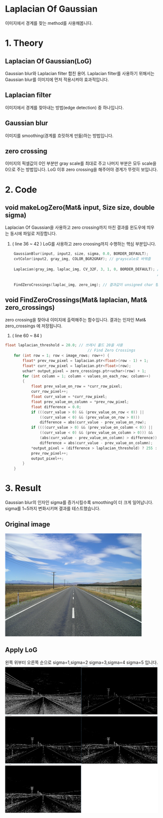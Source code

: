 # Laplacian Of Gaussian
이미지에서 경계를 찾는 method를 사용해봅니다.

# 1. Theory
## Laplacian Of Gaussian(LoG)
Gaussian blur와 Laplacian filter 합친 용어.
Laplacian filter를 사용하기 위해서는 Gaussian blur를 이미지에 먼저 적용시켜야 효과적입니다.
## Laplacian filter
이미지에서 경계를 찾아내는 방법(edge detection) 중 하나입니다.
## Gaussian blur
이미지를 smoothing(경계를 흐릿하게 만듦)하는 방법입니다.
## zero crossing
이미지의 픽셀값이 0인 부분만 gray scale를 최대로 주고 나머지 부분은 모두 scale을 0으로 주는 방법입니다.
LoG 이후 zero crossing을 해주어야 경계가 뚜렷히 보입니다. 

# 2. Code 

## void makeLogZero(Mat& input, Size size, double sigma)
Laplacian Of Gaussian을 사용하고 zero crossing까지 마친 결과를 윈도우에 띄우는 동시에 파일로 저장합니다.
1. ( line 36 ~ 42 )
LoG를 사용하고 zero croosing까지 수행하는 핵심 부분입니다.
```c
	GaussianBlur(input, input2, size, sigma, 0.0, BORDER_DEFAULT);
	cvtColor(input2, gray_img, COLOR_BGR2GRAY); // grayscale로 바꿔줌	

	Laplacian(gray_img, laplac_img, CV_32F, 3, 1, 0, BORDER_DEFAULT); // 결과값이 256을 넘고
																	  //zeroCrossing함수가 float 형태를 받으므로 CV_32F를 사용

	FindZeroCrossings(laplac_img, zero_img); // 결과값이 unsigned char 형태로 출력되므로 0~255까지 값이 나옴
```

## void FindZeroCrossings(Mat& laplacian, Mat& zero_crossings)
zero crossing을 찾아내 이미지에 출력해주는 함수입니다. 결과는 인자인 Mat& zero_crossings 에 저장됩니다.
1. ( line 60 ~ 84 )
```c
float laplacian_threshold = 20.0; // 쓰레시 홀드 20을 사용
									  // Find Zero Crossings
	for (int row = 1; row < image_rows; row++) {
		float* prev_row_pixel = laplacian.ptr<float>(row - 1) + 1;
		float* curr_row_pixel = laplacian.ptr<float>(row);
		uchar* output_pixel = zero_crossings.ptr<uchar>(row) + 1;
		for (int column = 1; column < values_on_each_row; column++)
		{
			float prev_value_on_row = *curr_row_pixel;
			curr_row_pixel++;
			float curr_value = *curr_row_pixel;
			float prev_value_on_column = *prev_row_pixel;
			float difference = 0.0;
			if (((curr_value > 0) && (prev_value_on_row < 0)) ||
				((curr_value < 0) && (prev_value_on_row > 0)))
				difference = abs(curr_value - prev_value_on_row);
			if ((((curr_value > 0) && (prev_value_on_column < 0)) ||
				((curr_value < 0) && (prev_value_on_column > 0))) &&
				(abs(curr_value - prev_value_on_column) > difference))
				difference = abs(curr_value - prev_value_on_column);
			*output_pixel = (difference > laplacian_threshold) ? 255 : 0;// (int) ((100 * difference) / laplacian_threshold);
			prev_row_pixel++;
			output_pixel++;
		}
	}
```

# 3. Result
Gaussian blur의 인자인 sigma를 증가시킬수록 smoothing이 더 크게 일어납니다.
sigma를 1~5까지 변화시키며 결과를 테스트했습니다.
<h2>Original image</h2>
<img src="./image01.png" width=450px>
<h2>Apply LoG</h2>
왼쪽 위부터 오른쪽 순으로   
sigma=1,sigma=2    
sigma=3,sigma=4    
sigma=5 입니다.    
<img src="./image02.png" width=900px>  


